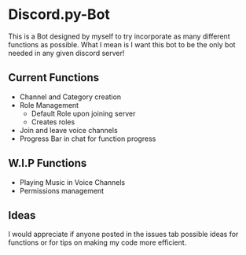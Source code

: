 # Discord.py-Bot

This is a Bot designed by myself to try incorporate as many different functions as possible. 
What I mean is I want this bot to be the only bot needed in any given discord server!

## Current Functions
- Channel and Category creation
- Role Management
  - Default Role upon joining server
  - Creates roles
- Join and leave voice channels
- Progress Bar in chat for function progress
  
## W.I.P Functions
- Playing Music in Voice Channels
- Permissions management

## Ideas
I would appreciate if anyone posted in the issues tab possible ideas for functions or for tips on making my code more efficient.
